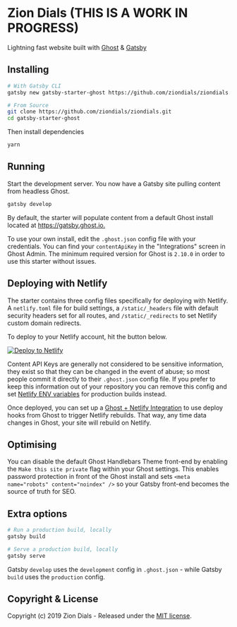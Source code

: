 # Zion Dials (THIS IS A WORK IN PROGRESS)

Lightning fast website built with [Ghost](https://ghost.org) & [Gatsby](https://gatsbyjs.org)

## Installing

```bash
# With Gatsby CLI
gatsby new gatsby-starter-ghost https://github.com/ziondials/ziondials.git
```

```bash
# From Source
git clone https://github.com/ziondials/ziondials.git
cd gatsby-starter-ghost
```

Then install dependencies

```bash
yarn
```

## Running

Start the development server. You now have a Gatsby site pulling content from headless Ghost.

```bash
gatsby develop
```

By default, the starter will populate content from a default Ghost install located at <https://gatsby.ghost.io.>

To use your own install, edit the `.ghost.json` config file with your credentials. You can find your `contentApiKey` in the "Integrations" screen in Ghost Admin. The minimum required version for Ghost is `2.10.0` in order to use this starter without issues.

## Deploying with Netlify

The starter contains three config files specifically for deploying with Netlify. A `netlify.toml` file for build settings, a `/static/_headers` file with default security headers set for all routes, and `/static/_redirects` to set Netlify custom domain redirects.

To deploy to your Netlify account, hit the button below.

[![Deploy to Netlify](https://www.netlify.com/img/deploy/button.svg)](https://app.netlify.com/start/deploy?repository=https://github.com/ziondials/ziondials)

Content API Keys are generally not considered to be sensitive information, they exist so that they can be changed in the event of abuse; so most people commit it directly to their `.ghost.json` config file. If you prefer to keep this information out of your repository you can remove this config and set [Netlify ENV variables](https://www.netlify.com/docs/continuous-deployment/#build-environment-variables) for production builds instead.

Once deployed, you can set up a [Ghost + Netlify Integration](https://docs.ghost.org/integrations/netlify/) to use deploy hooks from Ghost to trigger Netlify rebuilds. That way, any time data changes in Ghost, your site will rebuild on Netlify.

## Optimising

You can disable the default Ghost Handlebars Theme front-end by enabling the `Make this site private` flag within your Ghost settings. This enables password protection in front of the Ghost install and sets `<meta name="robots" content="noindex" />` so your Gatsby front-end becomes the source of truth for SEO.

## Extra options

```bash
# Run a production build, locally
gatsby build

# Serve a production build, locally
gatsby serve
```

Gatsby `develop` uses the `development` config in `.ghost.json` - while Gatsby `build` uses the `production` config.

## Copyright & License

Copyright (c) 2019 Zion Dials - Released under the [MIT license](LICENSE).
